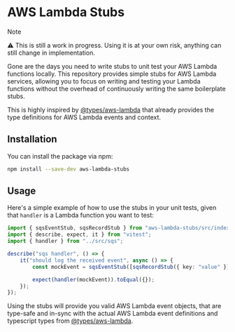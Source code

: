 # AWS Lambda Stubs

> [!NOTE]
>  ⚠️  This is still a work in progress. Using it is at your own risk, anything can still change in implementation.

Gone are the days you need to write stubs to unit test your AWS Lambda functions locally. This repository provides simple stubs for AWS Lambda services, allowing you to focus on writing and testing your Lambda functions without the overhead of continuously writing the same boilerplate stubs.

This is highly inspired by [@types/aws-lambda](https://github.com/DefinitelyTyped/DefinitelyTyped/tree/master/types/aws-lambda) that already provides the type definitions for AWS Lambda events and context.

## Installation

You can install the package via npm:

```bash
npm install --save-dev aws-lambda-stubs
```

## Usage

Here's a simple example of how to use the stubs in your unit tests, given that `handler` is a Lambda function you want to test:

```typescript
import { sqsEventStub, sqsRecordStub } from "aws-lambda-stubs/src/index.ts";
import { describe, expect, it } from "vitest";
import { handler } from "../src/sqs";

describe("sqs handler", () => {
	it("should log the received event", async () => {
		const mockEvent = sqsEventStub([sqsRecordStub({ key: "value" })]);

		expect(handler(mockEvent)).toEqual({});
	});
});
```

Using the stubs will provide you valid AWS Lambda event objects, that are type-safe and in-sync with the actual AWS Lambda event definitions and typescript types from [@types/aws-lambda](https://github.com/DefinitelyTyped/DefinitelyTyped/tree/master/types/aws-lambda).

